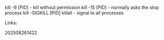 kill -9 [PID] - kill without permission
kill -15 [PID] - normally asks the stop process
kill -SIGKILL [PID]
killall - signal to all processes

Links:

202508261422

